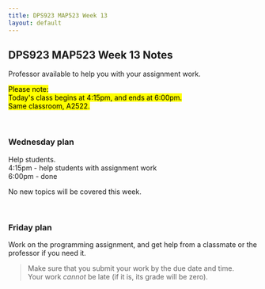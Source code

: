 ```yaml
---
title: DPS923 MAP523 Week 13
layout: default
---
```


## DPS923 MAP523 Week 13 Notes

Professor available to help you with your assignment work.

<mark>Please note:<br>Today's class begins at 4:15pm, and ends at 6:00pm.<br>Same classroom, A2522.</mark>

<br>

### Wednesday plan

Help students.  
4:15pm - help students with assignment work  
6:00pm - done  

No new topics will be covered this week.

<br>

### Friday plan

Work on the programming assignment, and get help from a classmate or the professor if you need it. 

> Make sure that you submit your work by the due date and time.  
> Your work *cannot* be late (if it is, its grade will be zero). 

<br>
